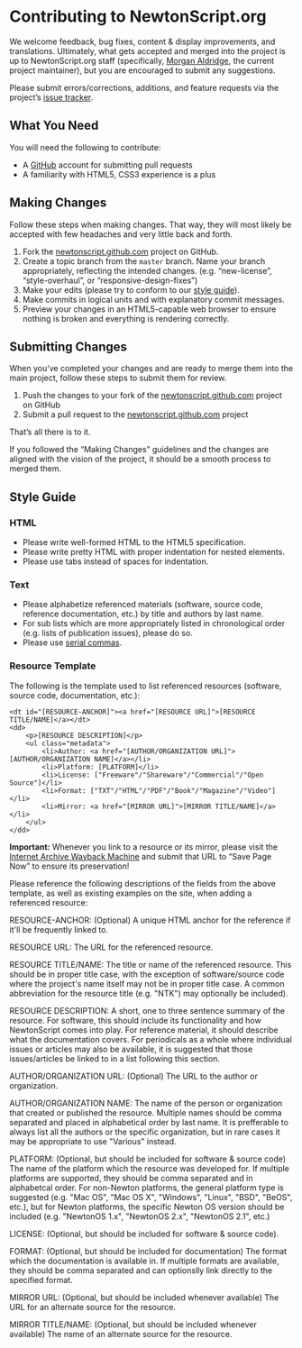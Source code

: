 # Contributing to NewtonScript.org

We welcome feedback, bug fixes, content & display improvements, and translations. Ultimately, what gets accepted and merged into the project is up to NewtonScript.org staff (specifically, [Morgan Aldridge](https://github.com/morgant), the current project maintainer), but you are encouraged to submit any suggestions.

Please submit errors/corrections, additions, and feature requests via the project’s [issue tracker](https://github.com/NewtonScript/newtonscript.github.com/issues).

## What You Need

You will need the following to contribute:

* A [GitHub](http://github.com) account for submitting pull requests
* A familiarity with HTML5, CSS3 experience is a plus

## Making Changes

Follow these steps when making changes. That way, they will most likely be accepted with few headaches and very little back and forth.

1. Fork the [newtonscript.github.com](https://github.com/NewtonScript/newtonscript.github.com) project on GitHub.
2. Create a topic branch from the `master` branch. Name your branch appropriately, reflecting the intended changes. (e.g. “new-license”, “style-overhaul”, or “responsive-design-fixes”)
3. Make your edits (please try to conform to our [style guide](#style-guide)).
4. Make commits in logical units and with explanatory commit messages.
5. Preview your changes in an HTML5-capable web browser to ensure nothing is broken and everything is rendering correctly.

## Submitting Changes

When you’ve completed your changes and are ready to merge them into the main project, follow these steps to submit them for review.

1. Push the changes to your fork of the [newtonscript.github.com](https://github.com/NewtonScript/newtonscript.github.com) project on GitHub
2. Submit a pull request to the [newtonscript.github.com](https://github.com/NewtonScript/newtonscript.github.com) project

That’s all there is to it.

If you followed the “Making Changes” guidelines and the changes are aligned with the vision of the project, it should be a smooth process to merged them.

## Style Guide

### HTML

* Please write well-formed HTML to the HTML5 specification.
* Please write pretty HTML with proper indentation for nested elements.
* Please use tabs instead of spaces for indentation.

### Text

* Please alphabetize referenced materials (software, source code, reference documentation, etc.) by title and authors by last name.
* For sub lists which are more appropriately listed in chronological order (e.g. lists of publication issues), please do so.
* Please use [serial commas](https://en.wikipedia.org/wiki/Serial_comma).

### Resource Template

The following is the template used to list referenced resources (software, source code, documentation, etc.):

	<dt id="[RESOURCE-ANCHOR]"><a href="[RESOURCE URL]">[RESOURCE TITLE/NAME]</a></dt>
	<dd>
		<p>[RESOURCE DESCRIPTION]</p>
		<ul class="metadata">
			<li>Author: <a href="[AUTHOR/ORGANIZATION URL]">[AUTHOR/ORGANIZATION NAME]</a></li>
			<li>Platform: [PLATFORM]</li>
			<li>License: ["Freeware"/"Shareware"/"Commercial"/"Open Source"]</li>
			<li>Format: ["TXT"/"HTML"/"PDF"/"Book"/"Magazine"/"Video"]</li>
			<li>Mirror: <a href="[MIRROR URL]">[MIRROR TITLE/NAME]</a></li>
		</ul>
	</dd>

**Important:** Whenever you link to a resource or its mirror, please visit the [Internet Archive Wayback Machine](http://archive.org/web/) and submit that URL to “Save Page Now” to ensure its preservation!

Please reference the following descriptions of the fields from the above template, as well as existing examples on the site, when adding a referenced resource:

RESOURCE-ANCHOR: (Optional) A unique HTML anchor for the reference if it'll be frequently linked to.

RESOURCE URL: The URL for the referenced resource.

RESOURCE TITLE/NAME: The title or name of the referenced resource. This should be in proper title case, with the exception of software/source code where the project's name itself may not be in proper title case. A common abbreviation for the resource title (e.g. "NTK") may optionally be included).

RESOURCE DESCRIPTION: A short, one to three sentence summary of the resource. For software, this should include its functionality and how NewtonScript comes into play. For reference material, it should describe what the documentation covers. For periodicals as a whole where individual issues or articles may also be available, it is suggested that those issues/articles be linked to in a list following this section.

AUTHOR/ORGANIZATION URL: (Optional) The URL to the author or organization.

AUTHOR/ORGANIZATION NAME: The name of the person or organization that created or published the resource. Multiple names should be comma separated and placed in alphabetical order by last name. It is prefferable to always list all the authors or the specific organization, but in rare cases it may be appropriate to use "Various" instead.

PLATFORM: (Optional, but should be included for software & source code) The name of the platform which the resource was developed for. If multiple platforms are supported, they should be comma separated and in alphabetcal order. For non-Newton platforms, the general platform type is suggested (e.g. "Mac OS", "Mac OS X", "Windows", "Linux", "BSD", "BeOS", etc.), but for Newton platforms, the specific Newton OS version should be included (e.g. "NewtonOS 1.x", "NewtonOS 2.x", "NewtonOS 2.1", etc.)

LICENSE: (Optional, but should be included for software & source code).

FORMAT: (Optional, but should be included for documentation) The format which the documentation is available in. If multiple formats are available, they should be comma separated and can optionslly link directly to the specified format.

MIRROR URL: (Optional, but should be included whenever available) The URL for an alternate source for the resource.

MIRROR TITLE/NAME: (Optional, but should be included whenever available) The nsme of an alternate source for the resource.

